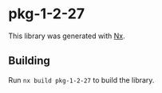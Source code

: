 # pkg-1-2-27

This library was generated with [Nx](https://nx.dev).

## Building

Run `nx build pkg-1-2-27` to build the library.
